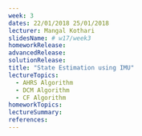 ```yaml
---
week: 3
dates: 22/01/2018 25/01/2018
lecturer: Mangal Kothari
slidesName: # w17/week3
homeworkRelease:
advancedRelease:
solutionRelease:
title: "State Estimation using IMU"
lectureTopics:
  - AHRS Algorithm
  - DCM Algorithm
  - CF Algorithm
homeworkTopics:
lectureSummary:
references:
---
```

